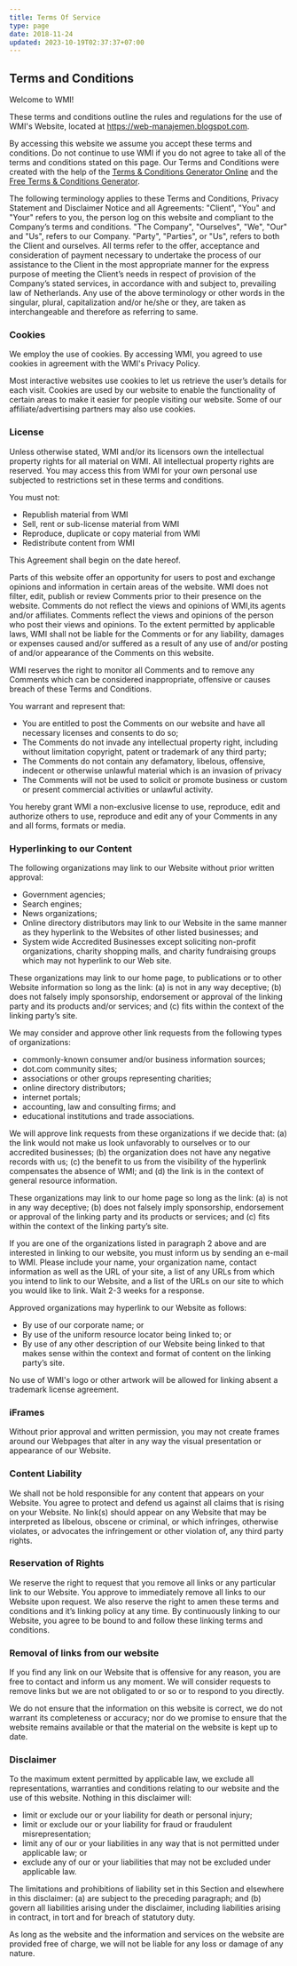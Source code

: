 ```yaml
---
title: Terms Of Service
type: page
date: 2018-11-24
updated: 2023-10-19T02:37:37+07:00
---
```


**Terms and Conditions**
------------------------

Welcome to WMI!

These terms and conditions outline the rules and regulations for the use of WMI's Website, located at https://web-manajemen.blogspot.com.

By accessing this website we assume you accept these terms and conditions. Do not continue to use WMI if you do not agree to take all of the terms and conditions stated on this page. Our Terms and Conditions were created with the help of the [Terms & Conditions Generator Online](https://www.privacypolicyonline.com/terms-conditions-generator/) and the [Free Terms & Conditions Generator](https://www.termsconditionsgenerator.com).

The following terminology applies to these Terms and Conditions, Privacy Statement and Disclaimer Notice and all Agreements: "Client", "You" and "Your" refers to you, the person log on this website and compliant to the Company’s terms and conditions. "The Company", "Ourselves", "We", "Our" and "Us", refers to our Company. "Party", "Parties", or "Us", refers to both the Client and ourselves. All terms refer to the offer, acceptance and consideration of payment necessary to undertake the process of our assistance to the Client in the most appropriate manner for the express purpose of meeting the Client’s needs in respect of provision of the Company’s stated services, in accordance with and subject to, prevailing law of Netherlands. Any use of the above terminology or other words in the singular, plural, capitalization and/or he/she or they, are taken as interchangeable and therefore as referring to same.

### **Cookies**

We employ the use of cookies. By accessing WMI, you agreed to use cookies in agreement with the WMI's Privacy Policy.

Most interactive websites use cookies to let us retrieve the user’s details for each visit. Cookies are used by our website to enable the functionality of certain areas to make it easier for people visiting our website. Some of our affiliate/advertising partners may also use cookies.

### **License**

Unless otherwise stated, WMI and/or its licensors own the intellectual property rights for all material on WMI. All intellectual property rights are reserved. You may access this from WMI for your own personal use subjected to restrictions set in these terms and conditions.

You must not:

*   Republish material from WMI
*   Sell, rent or sub-license material from WMI
*   Reproduce, duplicate or copy material from WMI
*   Redistribute content from WMI

This Agreement shall begin on the date hereof.

Parts of this website offer an opportunity for users to post and exchange opinions and information in certain areas of the website. WMI does not filter, edit, publish or review Comments prior to their presence on the website. Comments do not reflect the views and opinions of WMI,its agents and/or affiliates. Comments reflect the views and opinions of the person who post their views and opinions. To the extent permitted by applicable laws, WMI shall not be liable for the Comments or for any liability, damages or expenses caused and/or suffered as a result of any use of and/or posting of and/or appearance of the Comments on this website.

WMI reserves the right to monitor all Comments and to remove any Comments which can be considered inappropriate, offensive or causes breach of these Terms and Conditions.

You warrant and represent that:

*   You are entitled to post the Comments on our website and have all necessary licenses and consents to do so;
*   The Comments do not invade any intellectual property right, including without limitation copyright, patent or trademark of any third party;
*   The Comments do not contain any defamatory, libelous, offensive, indecent or otherwise unlawful material which is an invasion of privacy
*   The Comments will not be used to solicit or promote business or custom or present commercial activities or unlawful activity.

You hereby grant WMI a non-exclusive license to use, reproduce, edit and authorize others to use, reproduce and edit any of your Comments in any and all forms, formats or media.

### **Hyperlinking to our Content**

The following organizations may link to our Website without prior written approval:

*   Government agencies;
*   Search engines;
*   News organizations;
*   Online directory distributors may link to our Website in the same manner as they hyperlink to the Websites of other listed businesses; and
*   System wide Accredited Businesses except soliciting non-profit organizations, charity shopping malls, and charity fundraising groups which may not hyperlink to our Web site.

These organizations may link to our home page, to publications or to other Website information so long as the link: (a) is not in any way deceptive; (b) does not falsely imply sponsorship, endorsement or approval of the linking party and its products and/or services; and (c) fits within the context of the linking party’s site.

We may consider and approve other link requests from the following types of organizations:

*   commonly-known consumer and/or business information sources;
*   dot.com community sites;
*   associations or other groups representing charities;
*   online directory distributors;
*   internet portals;
*   accounting, law and consulting firms; and
*   educational institutions and trade associations.

We will approve link requests from these organizations if we decide that: (a) the link would not make us look unfavorably to ourselves or to our accredited businesses; (b) the organization does not have any negative records with us; (c) the benefit to us from the visibility of the hyperlink compensates the absence of WMI; and (d) the link is in the context of general resource information.

These organizations may link to our home page so long as the link: (a) is not in any way deceptive; (b) does not falsely imply sponsorship, endorsement or approval of the linking party and its products or services; and (c) fits within the context of the linking party’s site.

If you are one of the organizations listed in paragraph 2 above and are interested in linking to our website, you must inform us by sending an e-mail to WMI. Please include your name, your organization name, contact information as well as the URL of your site, a list of any URLs from which you intend to link to our Website, and a list of the URLs on our site to which you would like to link. Wait 2-3 weeks for a response.

Approved organizations may hyperlink to our Website as follows:

*   By use of our corporate name; or
*   By use of the uniform resource locator being linked to; or
*   By use of any other description of our Website being linked to that makes sense within the context and format of content on the linking party’s site.

No use of WMI's logo or other artwork will be allowed for linking absent a trademark license agreement.

### **iFrames**

Without prior approval and written permission, you may not create frames around our Webpages that alter in any way the visual presentation or appearance of our Website.

### **Content Liability**

We shall not be hold responsible for any content that appears on your Website. You agree to protect and defend us against all claims that is rising on your Website. No link(s) should appear on any Website that may be interpreted as libelous, obscene or criminal, or which infringes, otherwise violates, or advocates the infringement or other violation of, any third party rights.

### **Reservation of Rights**

We reserve the right to request that you remove all links or any particular link to our Website. You approve to immediately remove all links to our Website upon request. We also reserve the right to amen these terms and conditions and it’s linking policy at any time. By continuously linking to our Website, you agree to be bound to and follow these linking terms and conditions.

### **Removal of links from our website**

If you find any link on our Website that is offensive for any reason, you are free to contact and inform us any moment. We will consider requests to remove links but we are not obligated to or so or to respond to you directly.

We do not ensure that the information on this website is correct, we do not warrant its completeness or accuracy; nor do we promise to ensure that the website remains available or that the material on the website is kept up to date.

### **Disclaimer**

To the maximum extent permitted by applicable law, we exclude all representations, warranties and conditions relating to our website and the use of this website. Nothing in this disclaimer will:

*   limit or exclude our or your liability for death or personal injury;
*   limit or exclude our or your liability for fraud or fraudulent misrepresentation;
*   limit any of our or your liabilities in any way that is not permitted under applicable law; or
*   exclude any of our or your liabilities that may not be excluded under applicable law.

The limitations and prohibitions of liability set in this Section and elsewhere in this disclaimer: (a) are subject to the preceding paragraph; and (b) govern all liabilities arising under the disclaimer, including liabilities arising in contract, in tort and for breach of statutory duty.

As long as the website and the information and services on the website are provided free of charge, we will not be liable for any loss or damage of any nature.
